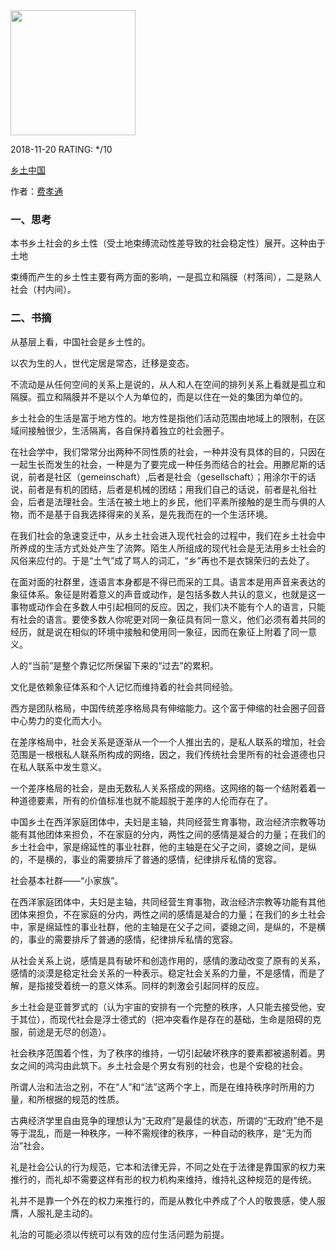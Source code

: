 

<img src="https://images-na.ssl-images-amazon.com/images/I/31HXjHRdB-L.jpg" width="200" />



2018-11-20 RATING:  */10



[乡土中国](https://www.amazon.cn/dp/B01IEED42Y/ref=sr_1_1)



作者：[费孝通]()



### 一、思考



本书乡土社会的乡土性（受土地束缚流动性差导致的社会稳定性）展开。这种由于土地

束缚而产生的乡土性主要有两方面的影响，一是孤立和隔膜（村落间），二是熟人社会（村内间）。



### 二、书摘



从基层上看，中国社会是乡土性的。



以农为生的人，世代定居是常态，迁移是变态。



不流动是从任何空间的关系上是说的，从人和人在空间的排列关系上看就是孤立和隔膜。孤立和隔膜并不是以个人为单位的，而是以住在一处的集团为单位的。



乡土社会的生活是富于地方性的。地方性是指他们活动范围由地域上的限制，在区域间接触很少，生活隔离，各自保持着独立的社会圈子。



在社会学中，我们常常分出两种不同性质的社会，一种并没有具体的目的，只因在一起生长而发生的社会，一种是为了要完成一种任务而结合的社会。用滕尼斯的话说，前者是社区（gemeinschaft）,后者是社会（gesellschaft）；用涂尔干的话说，前者是有机的团结，后者是机械的团结；用我们自己的话说，前者是礼俗社会，后者是法理社会。生活在被土地上的乡民，他们平素所接触的是生而与俱的人物，而不是基于自我选择得来的关系，是先我而在的一个生活环境。



在我们社会的急速变迁中，从乡土社会进入现代社会的过程中，我们在乡土社会中所养成的生活方式处处产生了流弊。陌生人所组成的现代社会是无法用乡土社会的风俗来应付的。于是“土气”成了骂人的词汇，“乡”再也不是衣锦荣归的去处了。



在面对面的社群里，连语言本身都是不得已而采的工具。语言本是用声音来表达的象征体系。象征是附着意义的声音或动作，是包括多数人共认的意义，也就是这一事物或动作会在多数人中引起相同的反应。因之，我们决不能有个人的语言，只能有社会的语言。要使多数人你呢更对同一象征具有同一意义，他们必须有着共同的经历，就是说在相似的环境中接触和使用同一象征，因而在象征上附着了同一意义。



人的“当前”是整个靠记忆所保留下来的“过去”的累积。



文化是依赖象征体系和个人记忆而维持着的社会共同经验。



西方是团队格局，中国传统差序格局具有伸缩能力。这个富于伸缩的社会圈子回音中心势力的变化而大小。 



在差序格局中，社会关系是逐渐从一个一个人推出去的，是私人联系的增加，社会范围是一根根私人联系所构成的网络，因之，我们传统社会里所有的社会道德也只在私人联系中发生意义。



一个差序格局的社会，是由无数私人关系搭成的网络。这网络的每一个结附着着一种道德要素，所有的价值标准也就不能超脱于差序的人伦而存在了。



中国乡土在西洋家庭团体中，夫妇是主轴，共同经营生育事物，政治经济宗教等功能有其他团体来担负，不在家庭的分内，两性之间的感情是凝合的力量；在我们的乡土社会中，家是绵延性的事业社群，他的主轴是在父子之间，婆媳之间，是纵的，不是横的，事业的需要排斥了普通的感情，纪律排斥私情的宽容。

 

社会基本社群——“小家族”。



在西洋家庭团体中，夫妇是主轴，共同经营生育事物，政治经济宗教等功能有其他团体来担负，不在家庭的分内，两性之间的感情是凝合的力量；在我们的乡土社会中，家是绵延性的事业社群，他的主轴是在父子之间，婆媳之间，是纵的，不是横的，事业的需要排斥了普通的感情，纪律排斥私情的宽容。

 

从社会关系上说，感情是具有破坏和创造作用的，感情的激动改变了原有的关系，感情的淡漠是稳定社会关系的一种表示。稳定社会关系的力量，不是感情，而是了解，是指接受着统一的意义体系。同样的刺激会引起同样的反应。



乡土社会是亚普罗式的（认为宇宙的安排有一个完整的秩序，人只能去接受他，安于其位），而现代社会是浮士德式的（把冲突看作是存在的基础，生命是阻碍的克服，前途是无尽的创造）。



社会秩序范围着个性，为了秩序的维持，一切引起破坏秩序的要素都被遏制着。男女之间的鸿沟由此筑下。乡土社会是个男女有别的社会，也是个安稳的社会。



所谓人治和法治之别，不在“人”和“法”这两个字上，而是在维持秩序时所用的力量，和所根据的规范的性质。



古典经济学里自由竞争的理想认为“无政府”是最佳的状态，所谓的“无政府”绝不是等于混乱，而是一种秩序，一种不需规律的秩序，一种自动的秩序，是“无为而治”社会。



礼是社会公认的行为规范，它本和法律无异，不同之处在于法律是靠国家的权力来推行的，而礼却不需要这样有形的权力机构来维持，维持礼这种规范的是传统。



礼并不是靠一个外在的权力来推行的，而是从教化中养成了个人的敬畏感，使人服膺，人服礼是主动的。



礼治的可能必须以传统可以有效的应付生活问题为前提。

 

 

 

   


































